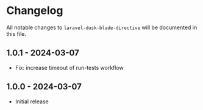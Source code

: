 # Changelog

All notable changes to `laravel-dusk-blade-directive` will be documented in this file.

## 1.0.1 - 2024-03-07

- Fix: increase timeout of run-tests workflow

## 1.0.0 - 2024-03-07

- Initial release
